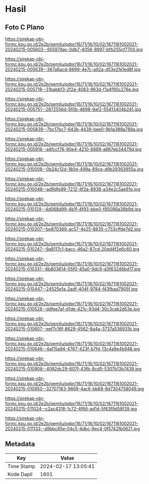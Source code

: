 # Hasil

## Foto C Plano

https://sirekap-obj-formc.kpu.go.id/2e2b/pemilu/pdpr/16/71/16/10/02/1671161002021-20240215-005603--955979ac-0db7-4056-8997-bfb255cf7700.jpg

https://sirekap-obj-formc.kpu.go.id/2e2b/pemilu/pdpr/16/71/16/10/02/1671161002021-20240215-005639--367a6acd-8699-4e7c-a92a-d53e2fe1ed8f.jpg

https://sirekap-obj-formc.kpu.go.id/2e2b/pemilu/pdpr/16/71/16/10/02/1671161002021-20240215-005718--31babbf3-2f2a-4083-963d-f1a4f90c276e.jpg

https://sirekap-obj-formc.kpu.go.id/2e2b/pemilu/pdpr/16/71/16/10/02/1671161002021-20240215-005751--2872556d-5f0b-4698-9af2-55413404b241.jpg

https://sirekap-obj-formc.kpu.go.id/2e2b/pemilu/pdpr/16/71/16/10/02/1671161002021-20240215-005839--7bc17bc7-643b-4439-bee0-9b1a388a789a.jpg

https://sirekap-obj-formc.kpu.go.id/2e2b/pemilu/pdpr/16/71/16/10/02/1671161002021-20240215-005918--a4fccf76-90e4-4210-8889-a867eb34479d.jpg

https://sirekap-obj-formc.kpu.go.id/2e2b/pemilu/pdpr/16/71/16/10/02/1671161002021-20240215-010008--0b24c12d-180d-499a-89ce-d9b29363955a.jpg

https://sirekap-obj-formc.kpu.go.id/2e2b/pemilu/pdpr/16/71/16/10/02/1671161002021-20240215-010048--ad9dfe99-7212-4f2a-8938-a34e2c5ae91e.jpg

https://sirekap-obj-formc.kpu.go.id/2e2b/pemilu/pdpr/16/71/16/10/02/1671161002021-20240215-010129--4d068d99-4b1f-4f93-bbe0-f85086a38b9d.jpg

https://sirekap-obj-formc.kpu.go.id/2e2b/pemilu/pdpr/16/71/16/10/02/1671161002021-20240215-010207--be870369-ac57-4e25-8835-c753cffde7d2.jpg

https://sirekap-obj-formc.kpu.go.id/2e2b/pemilu/pdpr/16/71/16/10/02/1671161002021-20240215-010247--9a8117c1-bacc-46a2-87cd-20ed4f2e6c60.jpg

https://sirekap-obj-formc.kpu.go.id/2e2b/pemilu/pdpr/16/71/16/10/02/1671161002021-20240215-010331--8b803614-05f0-45a0-9dc9-d3f63246bd17.jpg

https://sirekap-obj-formc.kpu.go.id/2e2b/pemilu/pdpr/16/71/16/10/02/1671161002021-20240215-010447--24525e1a-2adf-404f-9784-f43fbad7905f.jpg

https://sirekap-obj-formc.kpu.go.id/2e2b/pemilu/pdpr/16/71/16/10/02/1671161002021-20240215-010528--ddfee7af-d1de-421c-93d4-30c3cab2d53e.jpg

https://sirekap-obj-formc.kpu.go.id/2e2b/pemilu/pdpr/16/71/16/10/02/1671161002021-20240215-010607--eef7c16f-8629-4562-8a4a-3737a536931b.jpg

https://sirekap-obj-formc.kpu.go.id/2e2b/pemilu/pdpr/16/71/16/10/02/1671161002021-20240215-010646--4af15a94-4767-423f-b7fd-13c4a9e4b948.jpg

https://sirekap-obj-formc.kpu.go.id/2e2b/pemilu/pdpr/16/71/16/10/02/1671161002021-20240215-010908--4092dc29-607f-43fb-8cd5-5307b13b7439.jpg

https://sirekap-obj-formc.kpu.go.id/2e2b/pemilu/pdpr/16/71/16/10/02/1671161002021-20240215-010950--32707163-9669-4ac6-bb68-8d7304758049.jpg

https://sirekap-obj-formc.kpu.go.id/2e2b/pemilu/pdpr/16/71/16/10/02/1671161002021-20240215-011024--c2ac4318-1c72-4f66-ad1d-5f63f9d58f39.jpg

https://sirekap-obj-formc.kpu.go.id/2e2b/pemilu/pdpr/16/71/16/10/02/1671161002021-20240215-011133--d9bbc65e-04c5-4dbc-9ec4-0f5742fb0621.jpg


## Metadata

| Key        | Value               |
| ---------- | ------------------- |
| Time Stamp | 2024-02-17 13:05:41 |
| Kode Dapil | 1601                |




